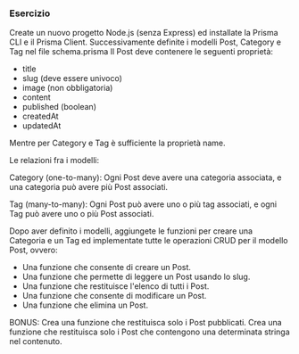 ### Esercizio

Create un nuovo progetto Node.js (senza Express) ed installate la Prisma CLI e il Prisma Client. Successivamente definite i modelli Post, Category e Tag nel file schema.prisma Il Post deve contenere le seguenti proprietà:

- title
- slug (deve essere univoco)
- image (non obbligatoria)
- content
- published (boolean)
- createdAt
- updatedAt

Mentre per Category e Tag è sufficiente la proprietà name.

Le relazioni fra i modelli:

Category (one-to-many): Ogni Post deve avere una categoria associata, e una categoria può avere più Post associati.

Tag (many-to-many): Ogni Post può avere uno o più tag associati, e ogni Tag può avere uno o più Post associati.

Dopo aver definito i modelli, aggiungete le funzioni per creare una Categoria e un Tag ed implementate tutte le operazioni CRUD per il modello Post, ovvero:

- Una funzione che consente di creare un Post.
- Una funzione che permette di leggere un Post usando lo slug.
- Una funzione che restituisce l'elenco di tutti i Post.
- Una funzione che consente di modificare un Post.
- Una funzione che elimina un Post.

BONUS:
Crea una funzione che restituisca solo i Post pubblicati.
Crea una funzione che restituisca solo i Post che contengono una determinata stringa nel contenuto.